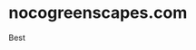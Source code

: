 # nocogreenscapes.com
<!DOCTYPE html>
<html>
  <head>
    <meta charset="utf-8">
    <title>Test</title>
  </head>
  <body>
    <p>Best</p>
  </body>
</html>
